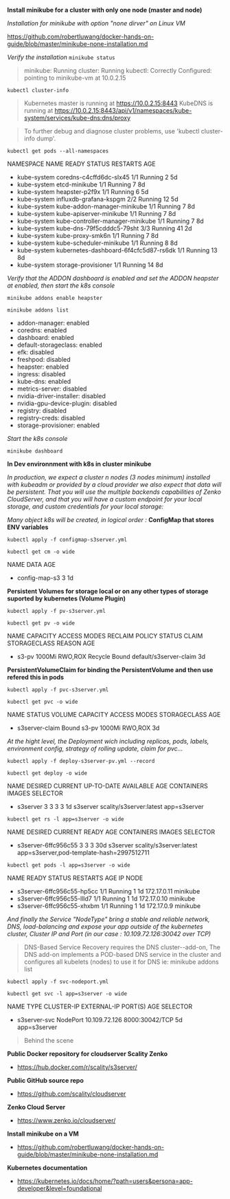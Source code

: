 **Install minikube for a cluster with only one node (master and node)**

*Installation for minikube with option "none dirver" on Linux VM*

https://github.com/robertluwang/docker-hands-on-guide/blob/master/minikube-none-installation.md

*Verify the installation*
`minikube status`
>minikube: Running
cluster: Running
kubectl: Correctly Configured: pointing to minikube-vm at 10.0.2.15

`kubectl cluster-info`
>Kubernetes master is running at https://10.0.2.15:8443
KubeDNS is running at https://10.0.2.15:8443/api/v1/namespaces/kube-system/services/kube-dns:dns/proxy

>To further debug and diagnose cluster problems, use 'kubectl cluster-info dump'.

`kubectl get pods --all-namespaces`

  NAMESPACE     NAME                                    READY   STATUS             RESTARTS   AGE
- kube-system   coredns-c4cffd6dc-slx45                 1/1     Running            2          5d
- kube-system   etcd-minikube                           1/1     Running            7          8d
- kube-system   heapster-p2f9x                          1/1     Running            6          5d
- kube-system   influxdb-grafana-kspgm                  2/2     Running            12         5d
- kube-system   kube-addon-manager-minikube             1/1     Running            7          8d
- kube-system   kube-apiserver-minikube                 1/1     Running            7          8d
- kube-system   kube-controller-manager-minikube        1/1     Running            7          8d
- kube-system   kube-dns-79f5cdddc5-79sht               3/3     Running            41         2d
- kube-system   kube-proxy-smk6n                        1/1     Running            7          8d
- kube-system   kube-scheduler-minikube                 1/1     Running            8          8d
- kube-system   kubernetes-dashboard-6f4cfc5d87-rs6dk   1/1     Running            13         8d
- kube-system   storage-provisioner                     1/1     Running            14         8d

*Verify that the ADDON dashboard is enabled and set the ADDON heapster at enabled, then start the k8s console*

`minikube addons enable heapster`

`minikube addons list`

- addon-manager: enabled
- coredns: enabled
- dashboard: enabled
- default-storageclass: enabled
- efk: disabled
- freshpod: disabled
- heapster: enabled
- ingress: disabled
- kube-dns: enabled
- metrics-server: disabled
- nvidia-driver-installer: disabled
- nvidia-gpu-device-plugin: disabled
- registry: disabled
- registry-creds: disabled
- storage-provisioner: enabled

*Start the k8s console*

`minikube dashboard`

**In Dev environnment with k8s in cluster minikube**

*In production, we expect a cluster n nodes (3 nodes minimum) installed with kubeadm or provided by a cloud provider
we also expect that data will be persistent.
That you will use the multiple backends capabilities of Zenko CloudServer, and that you will have a custom endpoint for your local storage, and custom credentials for your local storage:*

*Many object k8s will be created, in logical order :*
**ConfigMap that stores ENV variables**

`kubectl apply -f configmap-s3server.yml`

`kubectl get cm -o wide`

  NAME            DATA   AGE
- config-map-s3   3      1d

**Persistent Volumes for storage local or on any other types of storage suported by kubernetes (Volume Plugin)**

`kubectl apply -f pv-s3server.yml`

`kubectl get pv -o wide`

  NAME     CAPACITY   ACCESS MODES   RECLAIM POLICY   STATUS   CLAIM                     STORAGECLASS   REASON   AGE
- s3-pv    1000Mi     RWO,ROX        Recycle          Bound    default/s3server-claim                            3d

**PersistentVolumeClaim for binding the PersistentVolume and then use refered this in pods**

`kubectl apply -f pvc-s3server.yml`

`kubectl get pvc -o wide`

  NAME              STATUS   VOLUME   CAPACITY   ACCESS MODES   STORAGECLASS   AGE
- s3server-claim    Bound    s3-pv    1000Mi     RWO,ROX                       3d

*At the hight level, the Deployment wich including replicas, pods, labels, environment config, strategy of rolling update, claim for pvc...*

`kubectl apply -f deploy-s3server-pv.yml --record`

`kubectl get deploy -o wide`

  NAME               DESIRED   CURRENT   UP-TO-DATE   AVAILABLE   AGE   CONTAINERS   IMAGES                    SELECTOR
- s3server          3         3         3            3           1d    s3server     scality/s3server:latest   app=s3server

`kubectl get rs -l app=s3server -o wide`

  NAME                  DESIRED   CURRENT   READY   AGE   CONTAINERS   IMAGES                    SELECTOR
- s3server-6ffc956c55   3         3         3       30d   s3server     scality/s3server:latest   app=s3server,pod-template-hash=2997512711

`kubectl get pods -l app=s3server -o wide`

  NAME                        READY   STATUS    RESTARTS   AGE   IP            NODE
- s3server-6ffc956c55-hp5cc   1/1     Running   1          1d    172.17.0.11   minikube
- s3server-6ffc956c55-llld7   1/1     Running   1          1d    172.17.0.10   minikube
- s3server-6ffc956c55-xhxbm   1/1     Running   1          1d    172.17.0.9    minikube

*And finally the Service "NodeType" bring a stable and reliable network, DNS, load-balancing and expose your app outside of the kubernetes cluster, Cluster IP and Port (in our case : 10.109.72.126:30042 over TCP)*

>DNS-Based Service Recovery requires the DNS cluster--add-on,
The DNS add-on implements a POD-based DNS service in the cluster and configures all kubelets (nodes) to use it for DNS
ie: minikube addons list

`kubectl apply -f svc-nodeport.yml`

`kubectl get svc -l app=s3server -o wide`

  NAME           TYPE       CLUSTER-IP      EXTERNAL-IP   PORT(S)          AGE   SELECTOR
- s3server-svc   NodePort   10.109.72.126   <none>        8000:30042/TCP   5d    app=s3server

> Behind the scene

**Public Docker repository for cloudserver Scality Zenko**
  * https://hub.docker.com/r/scality/s3server/

**Public GitHub source repo**
  * https://github.com/scality/cloudserver

**Zenko Cloud Server**
  * https://www.zenko.io/cloudserver/

**Install minikube on a VM**
  * https://github.com/robertluwang/docker-hands-on-guide/blob/master/minikube-none-installation.md

**Kubernetes documentation**
  * https://kubernetes.io/docs/home/?path=users&persona=app-developer&level=foundational
